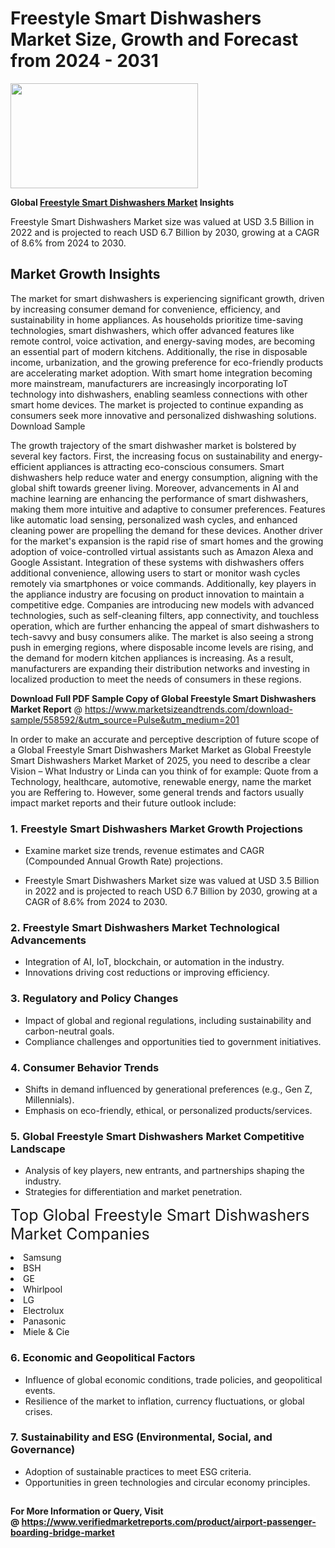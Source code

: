 <H1>Freestyle Smart Dishwashers Market Size, Growth and Forecast from 2024 - 2031</H1><img class="aligncenter size-medium wp-image-584254" src="https://thirdeyenews.in/wp-content/uploads/2024/09/Global-Market-Research-300x168.jpeg" alt="" width="300" height="168" /><p><strong>Global&nbsp;<a href="https://www.marketsizeandtrends.com/download-sample/558592/&amp;utm_source=Pulse&amp;utm_medium=201">Freestyle Smart Dishwashers Market</a> Insights</strong></p><p>Freestyle Smart Dishwashers Market size was valued at USD 3.5 Billion in 2022 and is projected to reach USD 6.7 Billion by 2030, growing at a CAGR of 8.6% from 2024 to 2030.</p><p><h2>Market Growth Insights</h2> <p>The market for smart dishwashers is experiencing significant growth, driven by increasing consumer demand for convenience, efficiency, and sustainability in home appliances. As households prioritize time-saving technologies, smart dishwashers, which offer advanced features like remote control, voice activation, and energy-saving modes, are becoming an essential part of modern kitchens. Additionally, the rise in disposable income, urbanization, and the growing preference for eco-friendly products are accelerating market adoption. With smart home integration becoming more mainstream, manufacturers are increasingly incorporating IoT technology into dishwashers, enabling seamless connections with other smart home devices. The market is projected to continue expanding as consumers seek more innovative and personalized dishwashing solutions. Download Sample</p> <p>The growth trajectory of the smart dishwasher market is bolstered by several key factors. First, the increasing focus on sustainability and energy-efficient appliances is attracting eco-conscious consumers. Smart dishwashers help reduce water and energy consumption, aligning with the global shift towards greener living. Moreover, advancements in AI and machine learning are enhancing the performance of smart dishwashers, making them more intuitive and adaptive to consumer preferences. Features like automatic load sensing, personalized wash cycles, and enhanced cleaning power are propelling the demand for these devices. Another driver for the market's expansion is the rapid rise of smart homes and the growing adoption of voice-controlled virtual assistants such as Amazon Alexa and Google Assistant. Integration of these systems with dishwashers offers additional convenience, allowing users to start or monitor wash cycles remotely via smartphones or voice commands. Additionally, key players in the appliance industry are focusing on product innovation to maintain a competitive edge. Companies are introducing new models with advanced technologies, such as self-cleaning filters, app connectivity, and touchless operation, which are further enhancing the appeal of smart dishwashers to tech-savvy and busy consumers alike. The market is also seeing a strong push in emerging regions, where disposable income levels are rising, and the demand for modern kitchen appliances is increasing. As a result, manufacturers are expanding their distribution networks and investing in localized production to meet the needs of consumers in these regions. </p><p><span class=""><strong>Download Full PDF Sample Copy of Global Freestyle Smart Dishwashers Market Report</strong> @ <a href="https://www.marketsizeandtrends.com/download-sample/558592/&amp;utm_source=Pulse&amp;utm_medium=201" target="_blank">https://www.marketsizeandtrends.com/download-sample/558592/&amp;utm_source=Pulse&amp;utm_medium=201</a></span></p><p>In order to make an accurate and perceptive description of future scope of a Global&nbsp;Freestyle Smart Dishwashers Market Market as Global&nbsp;Freestyle Smart Dishwashers Market Market of 2025, you need to describe a clear Vision &ndash; What Industry or Linda can you think of for example: Quote from a Technology, healthcare, automotive, renewable energy, name the market you are Reffering to. However, some general trends and factors usually impact market reports and their future outlook include:</p><h3>1.&nbsp;<strong>Freestyle Smart Dishwashers Market Growth Projections</strong></h3><ul><li>Examine market size trends, revenue estimates and CAGR (Compounded Annual Growth Rate) projections.</li><li><p>Freestyle Smart Dishwashers Market size was valued at USD 3.5 Billion in 2022 and is projected to reach USD 6.7 Billion by 2030, growing at a CAGR of 8.6% from 2024 to 2030.</p></li></ul><h3>2.&nbsp;<strong>Freestyle Smart Dishwashers Market Technological Advancements</strong></h3><ul><li>Integration of AI, IoT, blockchain, or automation in the industry.</li><li>Innovations driving cost reductions or improving efficiency.</li></ul><h3>3.&nbsp;<strong>Regulatory and Policy Changes</strong></h3><ul><li>Impact of global and regional regulations, including sustainability and carbon-neutral goals.</li><li>Compliance challenges and opportunities tied to government initiatives.</li></ul><h3>4.&nbsp;<strong>Consumer Behavior Trends</strong></h3><ul><li>Shifts in demand influenced by generational preferences (e.g., Gen Z, Millennials).</li><li>Emphasis on eco-friendly, ethical, or personalized products/services.</li></ul><h3>5.&nbsp;<strong>Global Freestyle Smart Dishwashers Market Competitive Landscape</strong></h3><ul><li>Analysis of key players, new entrants, and partnerships shaping the industry.</li><li>Strategies for differentiation and market penetration.</li></ul><p data-pm-slice="1 1 []"><span style="color: inherit; font-family: inherit; font-size: 25px;">Top Global Freestyle Smart Dishwashers Market Companies</span></p><div class="" data-test-id=""><p><li>Samsung</li><li> BSH</li><li> GE</li><li> Whirlpool</li><li> LG</li><li> Electrolux</li><li> Panasonic</li><li> Miele & Cie</li></p></div><h3>6.&nbsp;<strong>Economic and Geopolitical Factors</strong></h3><ul><li>Influence of global economic conditions, trade policies, and geopolitical events.</li><li>Resilience of the market to inflation, currency fluctuations, or global crises.</li></ul><h3>7.&nbsp;<strong>Sustainability and ESG (Environmental, Social, and Governance)</strong></h3><ul><li>Adoption of sustainable practices to meet ESG criteria.</li><li>Opportunities in green technologies and circular economy principles.</li></ul><h2><strong style="font-size: 14px;">For More Information or Query, Visit @&nbsp;</strong><a style="background-color: #ffffff; font-size: 14px;" href="https://www.marketsizeandtrends.com/report/freestyle-smart-dishwashers-market/" target="_blank">https://www.verifiedmarketreports.com/product/airport-passenger-boarding-bridge-market</a></h2>

